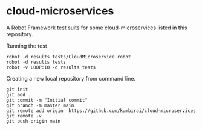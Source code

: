 # cloud-microservices

A Robot Framework test suits for some cloud-microservices listed in this repository.

Running the test

```
robot -d results tests/CloudMicroservice.robot
robot -d results tests
robot -v LOOP:10 -d results tests
```

Creating a new local repository from command line.

```
git init
git add .
git commit -m "Initial commit"
git branch -m master main
git remote add origin  https://github.com/kumbirai/cloud-microservices
git remote -v
git push origin main
```